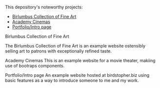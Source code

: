 <p>This depository's noteworthy projects: </p>
<ul>
	<li>
		<a href="https://github.com/turtelneck/HTML-and-CSS-Projects/tree/main/One-Page%20Website">
				Birlumbus Collection of Fine Art
		</a>
	</li>
	<li>
		<a href="https://github.com/turtelneck/HTML-and-CSS-Projects/tree/main/bootstrap4_project">
			Academy Cinemas
		</a>
	</li>
	<li>
		<a href="https://github.com/turtelneck/HTML-and-CSS-Projects/tree/main/portfolio">
			Portfolio/Intro page
		</a>
	</li>
</ul>


<p>Birlumbus Collection of Fine Art</p>

<p>The Birlumbus Collection of Fine Art is an example website ostensibly selling art to patrons with exceptionally refined taste.</p>

Academy Cinemas
This is an example website for a movie theater, makiing use of bootraps components.

Portfolio/Intro page
An example website hosted at birdstopher.biz using basic features as a way to introduce someone to me and my work.
